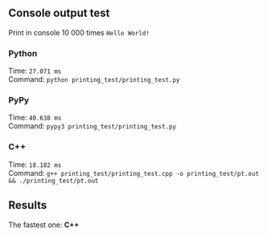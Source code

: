 ## Console output test
Print in console 10 000 times `Hello World!`

### Python
Time: `27.071 ms` <br>
Command: `python printing_test/printing_test.py`

### PyPy
Time: `40.638 ms` <br>
Command: `pypy3 printing_test/printing_test.py`

### C++
Time: `18.182 ms` <br>
Command: `g++ printing_test/printing_test.cpp -o printing_test/pt.out && ./printing_test/pt.out`

## Results
The fastest one: **C++**